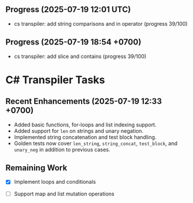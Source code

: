 ## Progress (2025-07-19 12:01 UTC)
- cs transpiler: add string comparisons and in operator (progress 39/100)

## Progress (2025-07-19 18:54 +0700)
- cs transpiler: add slice and contains (progress 39/100)

# C# Transpiler Tasks

## Recent Enhancements (2025-07-19 12:33 +0700)
- Added basic functions, for-loops and list indexing support.
- Added support for `len` on strings and unary negation.
- Implemented string concatenation and test block handling.
- Golden tests now cover `len_string`, `string_concat`, `test_block`, and `unary_neg` in addition to previous cases.

## Remaining Work
- [x] Implement loops and conditionals
- [ ] Support map and list mutation operations

